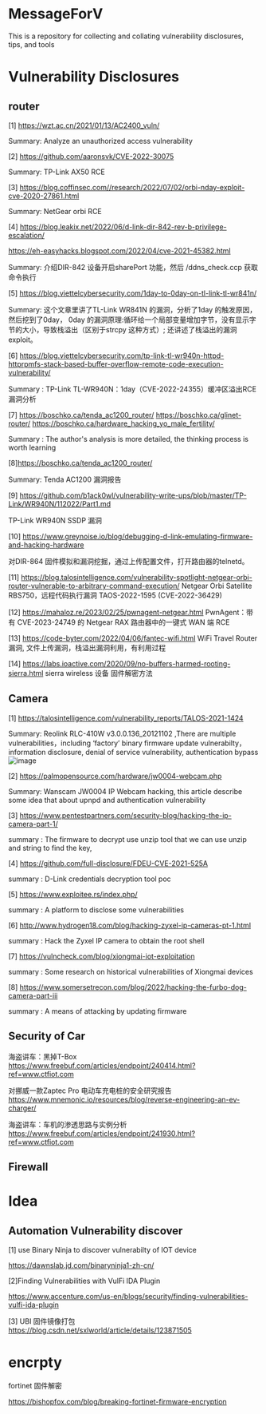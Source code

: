 # MessageForV
This is a repository for collecting and collating vulnerability disclosures, tips, and tools


# Vulnerability Disclosures

## router
[1] https://wzt.ac.cn/2021/01/13/AC2400_vuln/

Summary: Analyze an unauthorized access vulnerability

[2] https://github.com/aaronsvk/CVE-2022-30075

Summary:  TP-Link AX50 RCE

[3] https://blog.coffinsec.com//research/2022/07/02/orbi-nday-exploit-cve-2020-27861.html

Summary: NetGear orbi RCE

[4] https://blog.leakix.net/2022/06/d-link-dir-842-rev-b-privilege-escalation/
   
   https://eh-easyhacks.blogspot.com/2022/04/cve-2021-45382.html
   
Summary: 介绍DIR-842 设备开启sharePort 功能，然后 /ddns_check.ccp 获取命令执行

[5] https://blog.viettelcybersecurity.com/1day-to-0day-on-tl-link-tl-wr841n/

Summary: 这个文章里讲了TL-Link WR841N 的漏洞，分析了1day 的触发原因，然后挖到了0day， 0day 的漏洞原理:循环给一个局部变量增加字节，没有显示字节的大小，导致栈溢出（区别于strcpy 这种方式）; 还讲述了栈溢出的漏洞exploit。

[6] https://blog.viettelcybersecurity.com/tp-link-tl-wr940n-httpd-httprpmfs-stack-based-buffer-overflow-remote-code-execution-vulnerability/

Summary : TP-Link TL-WR940N：1day（CVE-2022-24355）缓冲区溢出RCE漏洞分析

[7] https://boschko.ca/tenda_ac1200_router/   https://boschko.ca/glinet-router/   https://boschko.ca/hardware_hacking_yo_male_fertility/

Summary : The author's analysis is more detailed, the thinking process is worth learning 

[8]https://boschko.ca/tenda_ac1200_router/

Summary: Tenda AC1200 漏洞报告

[9] https://github.com/b1ack0wl/vulnerability-write-ups/blob/master/TP-Link/WR940N/112022/Part1.md

TP-Link WR940N SSDP 漏洞

[10] https://www.greynoise.io/blog/debugging-d-link-emulating-firmware-and-hacking-hardware

对DIR-864 固件模拟和漏洞挖掘，通过上传配置文件，打开路由器的telnetd。

[11] https://blog.talosintelligence.com/vulnerability-spotlight-netgear-orbi-router-vulnerable-to-arbitrary-command-execution/
Netgear Orbi Satellite RBS750，远程代码执行漏洞 TAOS-2022-1595 (CVE-2022-36429)

[12] https://mahaloz.re/2023/02/25/pwnagent-netgear.html
PwnAgent：带有 CVE-2023-24749 的 Netgear RAX 路由器中的一键式 WAN 端 RCE

[13] https://code-byter.com/2022/04/06/fantec-wifi.html
WiFi Travel Router 漏洞, 文件上传漏洞，栈溢出漏洞利用，有利用过程

[14] https://labs.ioactive.com/2020/09/no-buffers-harmed-rooting-sierra.html
sierra wireless 设备 固件解密方法
## Camera

[1] https://talosintelligence.com/vulnerability_reports/TALOS-2021-1424

Summary:  Reolink RLC-410W v3.0.0.136_20121102  ,There are multiple vulnerabilities，including ‘factory’ binary firmware update vulnerabilty， information disclosure, denial of service vulnerability, authentication bypass
![image](https://github.com/Tig3rHu/MessageForV/blob/main/MarkdownImage/4c845ba2a64d47679ce275eb410359d.png)

[2] https://palmopensource.com/hardware/jw0004-webcam.php

Summary: Wanscam JW0004 IP Webcam hacking, this article describe some idea that about upnpd and authentication vulnerability

[3] https://www.pentestpartners.com/security-blog/hacking-the-ip-camera-part-1/

summary : The firmware to decrypt use unzip tool that we can use unzip and string to find the key,

[4] https://github.com/full-disclosure/FDEU-CVE-2021-525A

summary : D-Link credentials decryption tool poc

[5] https://www.exploitee.rs/index.php/

summary : A platform to disclose some vulnerabilities

[6] http://www.hydrogen18.com/blog/hacking-zyxel-ip-cameras-pt-1.html

summary : Hack the Zyxel IP camera to obtain the root shell

[7] https://vulncheck.com/blog/xiongmai-iot-exploitation

summary : Some research on historical vulnerabilities of Xiongmai devices

[8] https://www.somersetrecon.com/blog/2022/hacking-the-furbo-dog-camera-part-iii

summary : A means of attacking by updating firmware


## Security of Car
海盗讲车：黑掉T-Box
https://www.freebuf.com/articles/endpoint/240414.html?ref=www.ctfiot.com

对挪威一款Zaptec Pro 电动车充电桩的安全研究报告
https://www.mnemonic.io/resources/blog/reverse-engineering-an-ev-charger/

海盗讲车：车机的渗透思路与实例分析
https://www.freebuf.com/articles/endpoint/241930.html?ref=www.ctfiot.com



## Firewall

# Idea

## Automation Vulnerability discover
[1] use Binary Ninja to discover vulnerabilty of IOT device

https://dawnslab.jd.com/binaryninja1-zh-cn/

[2]Finding Vulnerabilities with VulFi IDA Plugin

https://www.accenture.com/us-en/blogs/security/finding-vulnerabilities-vulfi-ida-plugin

[3] UBI 固件镜像打包
https://blog.csdn.net/sxlworld/article/details/123871505


# encrpty 
fortinet 固件解密

https://bishopfox.com/blog/breaking-fortinet-firmware-encryption
